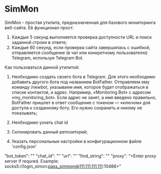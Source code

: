 # SimMon

SimMon - простая утилита, предназначенная для базового мониторинга веб-сайта. Её функционал прост:

1) Каждые 5 секунд выполняется проверка доступности URL и поиск заданной строки в ответе;
2) Каждые 60 секунд, если проверка сайта завершилась с ошибкой, отправляется сообщение (в чат или конкретному пользователю) Telegram, используя Telegram Bot.

Как пользоваться данной утилитой:

1) Необходимо создать своего бота в Telegram. Для этого необходимо добавить другого бота под названием BotFather. Отправляем ему команду /newbot, указываем имя, которое будет отображаться в списке контактов, и адрес. Например, «Monitoring Bot» с адресом «my_monitoring_bot». Если адрес не занят, а имя введено правильно, BotFather пришлет в ответ сообщение с токеном — «ключом» для доступа к созданному боту. Его нужно сохранить и никому не показывать;

2) Необходимо узнать chat id

3) Склонировать данный репозиторий;

4) Указать персональные настройки в конфигурационном файле 'config.json'

"bot_token": "<Enter your Telegram bot token>"
"chat_id": "<Enter Telegram chat id>"
"url": "<Enter url website for monitoring>"
"find_string": "<Enter find string>"
"proxy": "<Enter proxy server if requred. Example: socks5://login_simon:pass_simmon@111.111.111.111:10488>"


